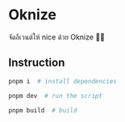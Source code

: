 # Oknize

จัดอีเวนต์ให้ nice ด้วย Oknize 👌🏻

## Instruction

```bash
pnpm i  # install dependencies

pnpm dev  # run the script

pnpm build  # build
```

